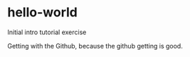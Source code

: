 # hello-world
Initial intro tutorial exercise

Getting with the Github, because the github getting is good.
